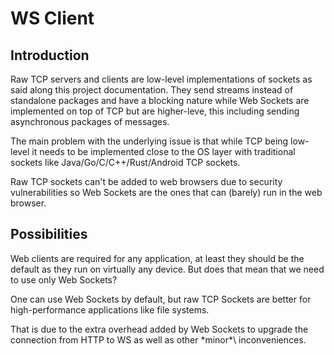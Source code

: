 <!-- Copyright (c) 2022 Tobias Briones. All rights reserved. -->
<!-- SPDX-License-Identifier: BSD-3-Clause -->
<!-- This file is part of https://github.com/tobiasbriones/ep-tcp-file-system -->

# WS Client

## Introduction

Raw TCP servers and clients are low-level implementations of sockets as said
along this project documentation. They send streams instead of
standalone packages and have a blocking nature while Web Sockets are
implemented on top of TCP but are higher-leve, this including sending
asynchronous packages of messages.

The main problem with the underlying issue is that while TCP being low-level
it needs to be implemented close to the OS layer with traditional sockets
like Java/Go/C/C++/Rust/Android TCP sockets.

Raw TCP sockets can't be added to web browsers due to security
vulnerabilities so Web Sockets are the ones that can (barely) run in the web
browser.

## Possibilities

Web clients are required for any application, at least they should be the 
default as they run on virtually any device. But does that mean that we need 
to use only Web Sockets?

One can use Web Sockets by default, but raw TCP Sockets are better for 
high-performance applications like file systems.

That is due to the extra overhead added by Web Sockets to upgrade the 
connection from HTTP to WS as well as other \*minor*\ inconveniences.
